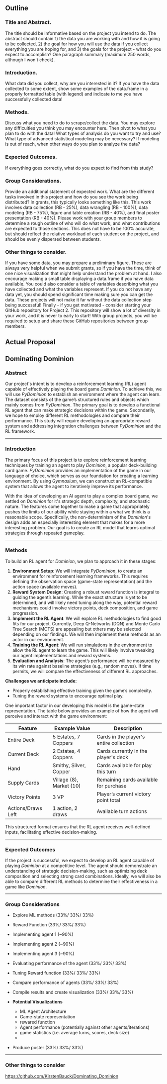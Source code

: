 ## Outline

### Title and Abstract.

The title should be informative based on the project you intend to do. The abstract should contain 1) the data you are working with and how it is going to be collected, 2) the goal for how you will use the data if you collect everything you are hoping for, and 3) the goals for the project - what do you expect to accomplish? One paragraph summary (maximum 250 words, although I won't check).

### Introduction.

What data did you collect, why are you interested in it? If you have the data collected to some extent, show some examples of the data.frame in a properly formatted table (with legend) and indicate to me you have successfully collected data!

### Methods.

Discuss what you need to do to scrape/collect the data. You may explore any difficulties you think you may encounter here. Then pivot to what you plan to do with the data! What types of analysis do you want to try and use? What type of advanced statistical modeling may be necessary? If modeling is out of reach, when other ways do you plan to analyze the data?

### Expected Outcomes.

If everything goes correctly, what do you expect to find from this study?

### Group Considerations.

Provide an additional statement of expected work. What are the different tasks involved in this project and how do you see the work being distributed? In grants, this typically looks something like this. This work involves data collection (RB - 25%), data wrangling (RB - 100%), data modeling (RB - 75%), figure and table creation (RB - 40%), and final poster presentation (RB - 40%). Please work with your group members to determine a rough outline of who will do what work, and what contributions are expected to those sections. This does not have to be 100% accurate, but should reflect the relative workload of each student on the project, and should be evenly dispersed between students.

### Other things to consider.

If you have some data, you may prepare a preliminary figure. These are always very helpful when we submit grants, so if you have the time, think of one nice visualization that might help understand the problem at hand. I also encourage making a small table displaying a data.frame if you have data available. You could also consider a table of variables describing what you have collected and what the variables represent. If you do not have any data yet, you should spend significant time making sure you can get the data. These projects will not make it far without the data collection step being successful! Finally - if you get motivated - consider starting your GitHub repository for Project 2. This repository will show a lot of diversity in your work, and it is never to early to start! With group projects, you will be required to setup and share these GitHub repositories between group members.

## Actual Proposal

## **Dominating Dominion**

### **Abstract**

Our project's intent is to develop a reinforcement learning (RL) agent capable of effectively playing the board game *Dominion*. To achieve this, we will use *PyDominion* to establish an environment where the agent can learn. The dataset consists of the game’s structured rules and objects which mainly comes from *PyDominion*. The primary goal is to develop a functional RL agent that can make strategic decisions within the game. Secondarily, we hope to employ different RL methodologies and compare their performance. This study will require developing an appropriate reward system and addressing integration challenges between *PyDominion* and the RL framework.

------------------------------------------------------------------------

### **Introduction**

The primary focus of this project is to explore reinforcement learning techniques by training an agent to play *Dominion*, a popular deck-building card game. *PyDominion* provides an implementation of the game in our language of choice, which serves as our foundation for creating a learning environment. By using *Gymnasium*, we can construct an RL-compatible system that allows the agent to iteratively improve its performance.

With the idea of developing an AI agent to play a complex board game, we settled on *Dominion* for it's strategic depth, complexity, and stochastic nature. The features come together to make a game that appropriately pushes the limits of our ability while staying within a what we think is a reasonable scope. Specifically, the non-determinism of the *Dominion*'s design adds an especially interesting element that makes for a more interesting problem. Our goal is to create an RL model that learns optimal strategies through repeated gameplay.

------------------------------------------------------------------------

### **Methods**

To build an RL agent for *Dominion*, we plan to approach it in these stages:

1.  **Environment Setup**: We will integrate *PyDominion*, to create an environment for reinforcement learning frameworks. This requires defining the observation space (game-state representation) and the action space (available moves).
2.  **Reward System Design**: Creating a robust reward function is integral to guiding the agent’s learning. While the exact structure is yet to be determined, and will likely need tuning along the way, potential reward mechanisms could involve victory points, deck composition, and game progression.
3.  **Implement the RL Agent**: We will explore RL methodologies to find good fits for our project. Currently, Deep Q-Networks (DQN) and Monte Carlo Tree Search (MCTS) are appealing but others may be selected depending on our findings. We will then implement these methods as an actor in our environment.
4.  **Training the RL Agent**: We will run simulations in the environment to allow the RL agent to learn the game. This will likely involve tweaking our agent implementations and reward systems.
5.  **Evaluation and Analysis**: The agent’s performance will be measured by its win rate against baseline strategies (e.g., random moves). If time permits, we will compare the effectiveness of different RL approaches.

**Challenges we anticipate include:**
- Properly establishing effective training given the game’s complexity.
- Tuning the reward systems to encourage optimal play.

One important factor in our developing this model is the game-state representation. The table below provides an example of how the agent will perceive and interact with the game environment:

| Feature | Example Value | Description |
|------------------|---------------------|---------------------------------|
| Entire Deck | 5 Estates, 7 Coppers | Cards in the player's entire collection |
| Current Deck | 2 Estates, 4 Coppers | Cards currently in the player's deck |
| Hand | Smithy, Silver, Copper | Cards available for play this turn |
| Supply Cards | Village (8), Market (10) | Remaining cards available for purchase |
| Victory Points | 3 VP | Player’s current victory point total |
| Actions/Draws Left | 1 action, 2 draws | Available turn actions |

This structured format ensures that the RL agent receives well-defined inputs, facilitating effective decision-making.

------------------------------------------------------------------------

### **Expected Outcomes**

If the project is successful, we expect to develop an RL agent capable of playing *Dominion* at a competitive level. The agent should demonstrate an understanding of strategic decision-making, such as optimizing deck composition and selecting strong card combinations. Ideally, we will also be able to compare different RL methods to determine their effectiveness in a game like *Dominion*.

------------------------------------------------------------------------

### **Group Considerations**

- Explore ML methods (33%/ 33%/ 33%)
- Reward Function (33%/ 33%/ 33%)

- Implementing agent 1 (~90%)
- Implementing agent 2 (~90%)
- Implementing agent 3 (~90%)

- Evaluating performance of the agent (33%/ 33%/ 33%)
- Tuning Reward function (33%/ 33%/ 33%)

- Compare performance of agents (33%/ 33%/ 33%)
- Compile results and create visualization (33%/ 33%/ 33%)

- **Potential Visualizations**
    - ML Agent Architecture
    - Game-state representation
    - rewared function 
    - Agent performance (potentially against other agents/iterations)
    - game statistics (i.e. average turns, scores, deck size)
    - 
- Produce poster (33%/ 33%/ 33%)

------------------------------------------------------------------------

### **Other things to consider**

<https://github.com/KirstenBauck/Dominating_Dominion>
